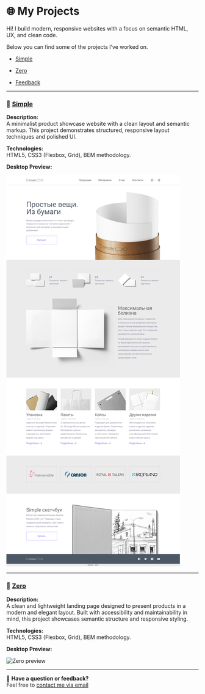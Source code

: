 # 🌐 My Projects

Hi! I build modern, responsive websites with a focus on semantic HTML, UX, and clean code.

Below you can find some of the projects I’ve worked on.

 - [Simple](#simple)
 - [Zero](#zero)

 - [Feedback](#feedback)

---

### 🧱 [Simple](https://ilya33-s.github.io/Portfolio/Simple/)
**Description:**  
A minimalist product showcase website with a clean layout and semantic markup. This project demonstrates structured, responsive layout techniques and polished UI.

**Technologies:**  
HTML5, CSS3 (Flexbox, Grid), BEM methodology.

**Desktop Preview:**

![Simple preview](Simple/Preview_Desktop.png)

---

### 🎨 [Zero](https://ilya33-s.github.io/Portfolio/Zero/)
**Description:**  
A clean and lightweight landing page designed to present products in a modern and elegant layout. Built with accessibility and maintainability in mind, this project showcases semantic structure and responsive styling.

**Technologies:**  
HTML5, CSS3 (Flexbox, Grid), BEM methodology.

**Desktop Preview:**

![Zero preview](Zero/Preview_Desktop.png)

---

💬 **Have a question or feedback?**  
Feel free to [contact me via email](mailto:ilya.kroft@gmail.com)

